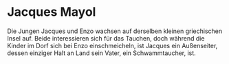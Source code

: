 # Jacques Mayol

Die Jungen Jacques und Enzo wachsen auf derselben kleinen griechischen Insel auf. Beide interessieren sich für das Tauchen, doch während die Kinder im Dorf sich bei Enzo einschmeicheln, ist Jacques ein Außenseiter, dessen einziger Halt an Land sein Vater, ein Schwammtaucher, ist. 
